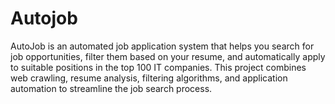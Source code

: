 # Autojob
AutoJob is an automated job application system that helps you search for job opportunities, filter them based on your resume, and automatically apply to suitable positions in the top 100 IT companies. This project combines web crawling, resume analysis, filtering algorithms, and application automation to streamline the job search process.
